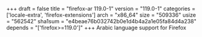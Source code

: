 +++
draft = false
title = "firefox-ar 119.0-1"
version = "119.0-1"
categories = ['locale-extra', 'firefox-extensions']
arch = "x86_64"
size = "509336"
usize = "562542"
sha1sum = "e4beae76b032742b0e1d4b4a2a1e05fa84d4a238"
depends = "['firefox>=119.0']"
+++
Arabic language support for Firefox